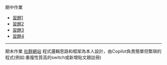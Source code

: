 期中作業
<ul>
  <li><a href='/week1/'>習題1</a></li>
  <li><a href='/week2/'>習題2</a></li>
  <li><a href='/week3/DataBase/'>習題3</a></li>
  <li><a href='/week3/DataBase/'>習題4</a></li>
</ul>

<hr>
期末作業
<a href='/finalExamProject/'>社群網站</a>
程式邏輯思路和框架為本人設計，由Copilot負責簡單但繁瑣的程式(例如:重複性質高的switch或新增貼文跟註冊)
